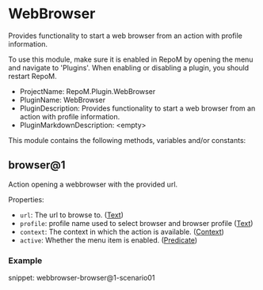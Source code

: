 # WebBrowser

Provides functionality to start a web browser from an action with profile information.

To use this module, make sure it is enabled in RepoM by opening the menu and navigate to 'Plugins'. When enabling or disabling a plugin, you should restart RepoM.

- ProjectName: RepoM.Plugin.WebBrowser
- PluginName: WebBrowser
- PluginDescription: Provides functionality to start a web browser from an action with profile information.
- PluginMarkdownDescription: \<empty\>

This module contains the following methods, variables and/or constants:

## browser@1

Action opening a webbrowser with the provided url.

Properties:

- `url`: The url to browse to. ([Text](docs_new/repository_action_types.md#text))
- `profile`: profile name used to select browser and browser profile ([Text](docs_new/repository_action_types.md#text))
- `context`: The context in which the action is available. ([Context](docs_new/repository_action_types.md#context))
- `active`: Whether the menu item is enabled. ([Predicate](docs_new/repository_action_types.md#predicate))

### Example

snippet: webbrowser-browser@1-scenario01

